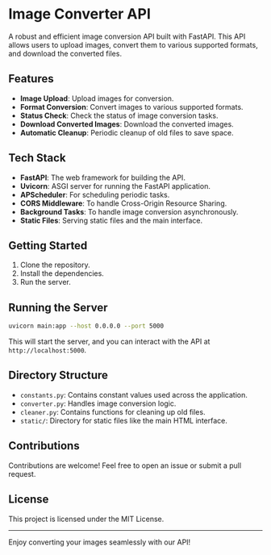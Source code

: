 # Image Converter API

A robust and efficient image conversion API built with FastAPI. This API allows users to upload images, convert them to various supported formats, and download the converted files. 

## Features

- **Image Upload**: Upload images for conversion.
- **Format Conversion**: Convert images to various supported formats.
- **Status Check**: Check the status of image conversion tasks.
- **Download Converted Images**: Download the converted images.
- **Automatic Cleanup**: Periodic cleanup of old files to save space.

## Tech Stack

- **FastAPI**: The web framework for building the API.
- **Uvicorn**: ASGI server for running the FastAPI application.
- **APScheduler**: For scheduling periodic tasks.
- **CORS Middleware**: To handle Cross-Origin Resource Sharing.
- **Background Tasks**: To handle image conversion asynchronously.
- **Static Files**: Serving static files and the main interface.

## Getting Started

1. Clone the repository.
2. Install the dependencies.
3. Run the server.

## Running the Server

```sh
uvicorn main:app --host 0.0.0.0 --port 5000
```

This will start the server, and you can interact with the API at `http://localhost:5000`.

## Directory Structure

- `constants.py`: Contains constant values used across the application.
- `converter.py`: Handles image conversion logic.
- `cleaner.py`: Contains functions for cleaning up old files.
- `static/`: Directory for static files like the main HTML interface.

## Contributions

Contributions are welcome! Feel free to open an issue or submit a pull request.

## License

This project is licensed under the MIT License.

---

Enjoy converting your images seamlessly with our API!
